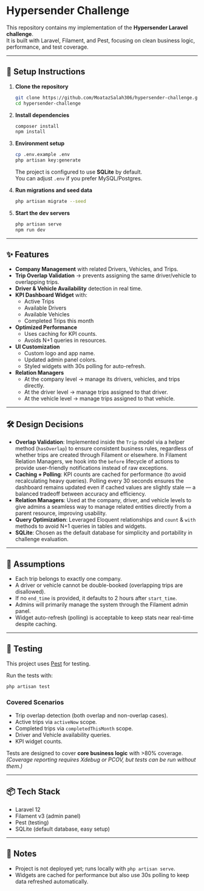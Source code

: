 # Hypersender Challenge

This repository contains my implementation of the **Hypersender Laravel challenge**.  
It is built with Laravel, Filament, and Pest, focusing on clean business logic, performance, and test coverage.  

---

## 🚀 Setup Instructions

1. **Clone the repository**
   ```bash
   git clone https://github.com/MoatazSalah306/hypersender-challenge.git
   cd hypersender-challenge
   ```

2. **Install dependencies**
   ```bash
   composer install
   npm install
   ```

3. **Environment setup**
   ```bash
   cp .env.example .env
   php artisan key:generate
   ```
   The project is configured to use **SQLite** by default.  
   You can adjust `.env` if you prefer MySQL/Postgres.

4. **Run migrations and seed data**
   ```bash
   php artisan migrate --seed
   ```

5. **Start the dev servers**
   ```bash
   php artisan serve
   npm run dev
   ```

---

## ✨ Features

- **Company Management** with related Drivers, Vehicles, and Trips.  
- **Trip Overlap Validation** → prevents assigning the same driver/vehicle to overlapping trips.  
- **Driver & Vehicle Availability** detection in real time.  
- **KPI Dashboard Widget** with:
  - Active Trips  
  - Available Drivers  
  - Available Vehicles  
  - Completed Trips this month  
- **Optimized Performance**  
  - Uses caching for KPI counts.  
  - Avoids N+1 queries in resources.  
- **UI Customization**  
  - Custom logo and app name.  
  - Updated admin panel colors.  
  - Styled widgets with 30s polling for auto-refresh.  
- **Relation Managers**
  - At the company level → manage its drivers, vehicles, and trips directly.
  - At the driver level → manage trips assigned to that driver.
  - At the vehicle level → manage trips assigned to that vehicle.

---

## 🛠️ Design Decisions

- **Overlap Validation**: Implemented inside the `Trip` model via a helper method (`hasOverlap`) to ensure consistent business rules, regardless of whether trips are created through Filament or elsewhere. In Filament Relation Managers, we hook into the `before` lifecycle of actions to provide user-friendly notifications instead of raw exceptions.  
- **Caching + Polling**: KPI counts are cached for performance (to avoid recalculating heavy queries). Polling every 30 seconds ensures the dashboard remains updated even if cached values are slightly stale — a balanced tradeoff between accuracy and efficiency.  
- **Relation Managers**: Used at the company, driver, and vehicle levels to give admins a seamless way to manage related entities directly from a parent resource, improving usability.  
- **Query Optimization**: Leveraged Eloquent relationships and `count` & `with` methods to avoid N+1 queries in tables and widgets.  
- **SQLite**: Chosen as the default database for simplicity and portability in challenge evaluation.

---

## 📖 Assumptions

- Each trip belongs to exactly one company.  
- A driver or vehicle cannot be double-booked (overlapping trips are disallowed).  
- If no `end_time` is provided, it defaults to 2 hours after `start_time`.  
- Admins will primarily manage the system through the Filament admin panel.  
- Widget auto-refresh (polling) is acceptable to keep stats near real-time despite caching.  

---

## 🧪 Testing

This project uses [Pest](https://pestphp.com/) for testing.  

Run the tests with:
```bash
php artisan test
```

### Covered Scenarios
- Trip overlap detection (both overlap and non-overlap cases).  
- Active trips via `activeNow` scope.  
- Completed trips via `completedThisMonth` scope.  
- Driver and Vehicle availability queries.  
- KPI widget counts.  

Tests are designed to cover **core business logic** with >80% coverage.  
*(Coverage reporting requires Xdebug or PCOV, but tests can be run without them.)*  

---

## 📦 Tech Stack

- Laravel 12  
- Filament v3 (admin panel)  
- Pest (testing)  
- SQLite (default database, easy setup)  

---

## 📌 Notes

- Project is not deployed yet; runs locally with `php artisan serve`.  
- Widgets are cached for performance but also use 30s polling to keep data refreshed automatically.  

